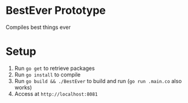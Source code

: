 # BestEver Prototype
Compiles best things ever

Setup
=====
1. Run `go get` to retrieve packages
2. Run `go install` to compile
3. Run `go build && ./BestEver` to build and run (`go run .main.co` also works)
4. Access at `http://localhost:8081`
